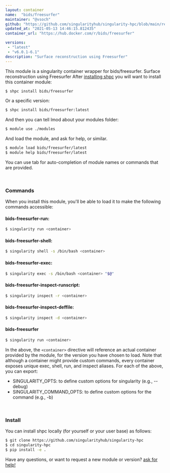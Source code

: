 ```yaml
---
layout: container
name:  "bids/freesurfer"
maintainer: "@vsoch"
github: "https://github.com/singularityhub/singularity-hpc/blob/main/registry/bids/freesurfer/container.yaml"
updated_at: "2021-05-13 14:46:15.812435"
container_url: "https://hub.docker.com/r/bids/freesurfer"

versions:
 - "latest"
 - "v6.0.1-6.1"
description: "Surface reconstruction using Freesurfer"
---
```


This module is a singularity container wrapper for bids/freesurfer.
Surface reconstruction using Freesurfer
After [installing shpc](#install) you will want to install this container module:

```bash
$ shpc install bids/freesurfer
```

Or a specific version:

```bash
$ shpc install bids/freesurfer:latest
```

And then you can tell lmod about your modules folder:

```bash
$ module use ./modules
```

And load the module, and ask for help, or similar.

```bash
$ module load bids/freesurfer/latest
$ module help bids/freesurfer/latest
```

You can use tab for auto-completion of module names or commands that are provided.

<br>

### Commands

When you install this module, you'll be able to load it to make the following commands accessible:

#### bids-freesurfer-run:

```bash
$ singularity run <container>
```

#### bids-freesurfer-shell:

```bash
$ singularity shell -s /bin/bash <container>
```

#### bids-freesurfer-exec:

```bash
$ singularity exec -s /bin/bash <container> "$@"
```

#### bids-freesurfer-inspect-runscript:

```bash
$ singularity inspect -r <container>
```

#### bids-freesurfer-inspect-deffile:

```bash
$ singularity inspect -d <container>
```



#### bids-freesurfer

```bash
$ singularity run <container>
```


In the above, the `<container>` directive will reference an actual container provided
by the module, for the version you have chosen to load. Note that although a container
might provide custom commands, every container exposes unique exec, shell, run, and
inspect aliases. For each of the above, you can export:

 - SINGULARITY_OPTS: to define custom options for singularity (e.g., --debug)
 - SINGULARITY_COMMAND_OPTS: to define custom options for the command (e.g., -b)

<br>
  
### Install

You can install shpc locally (for yourself or your user base) as follows:

```bash
$ git clone https://github.com/singularityhub/singularity-hpc
$ cd singularity-hpc
$ pip install -e .
```

Have any questions, or want to request a new module or version? [ask for help!](https://github.com/singularityhub/singularity-hpc/issues)